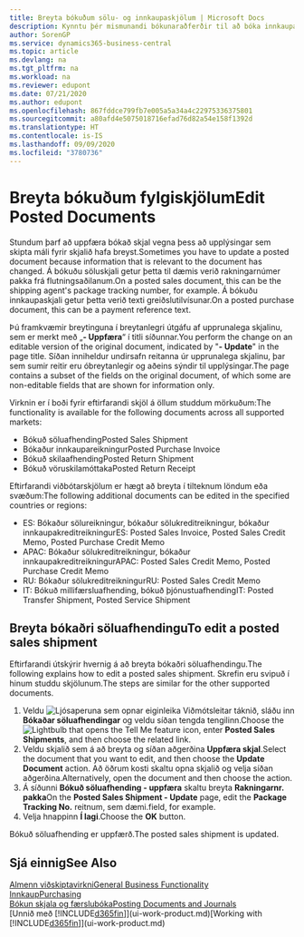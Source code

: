 ```yaml
---
title: Breyta bókuðum sölu- og innkaupaskjölum | Microsoft Docs
description: Kynntu þér mismunandi bókunaraðferðir til að bóka innkaupaskjöl og hvernig hægt er að uppfæra bókuð skjöl.
author: SorenGP
ms.service: dynamics365-business-central
ms.topic: article
ms.devlang: na
ms.tgt_pltfrm: na
ms.workload: na
ms.reviewer: edupont
ms.date: 07/21/2020
ms.author: edupont
ms.openlocfilehash: 867fddce799fb7e005a5a34a4c22975336375801
ms.sourcegitcommit: a80afd4e5075018716efad76d82a54e158f1392d
ms.translationtype: HT
ms.contentlocale: is-IS
ms.lasthandoff: 09/09/2020
ms.locfileid: "3780736"
---
```

# <a name="edit-posted-documents"></a><span data-ttu-id="c8087-103">Breyta bókuðum fylgiskjölum</span><span class="sxs-lookup"><span data-stu-id="c8087-103">Edit Posted Documents</span></span>

<span data-ttu-id="c8087-104">Stundum þarf að uppfæra bókað skjal vegna þess að upplýsingar sem skipta máli fyrir skjalið hafa breyst.</span><span class="sxs-lookup"><span data-stu-id="c8087-104">Sometimes you have to update a posted document because information that is relevant to the document has changed.</span></span> <span data-ttu-id="c8087-105">Á bókuðu söluskjali getur þetta til dæmis verið rakningarnúmer pakka frá flutningsaðilanum.</span><span class="sxs-lookup"><span data-stu-id="c8087-105">On a posted sales document, this can be the shipping agent's package tracking number, for example.</span></span> <span data-ttu-id="c8087-106">Á bókuðu innkaupaskjali getur þetta verið texti greiðslutilvísunar.</span><span class="sxs-lookup"><span data-stu-id="c8087-106">On a posted purchase document, this can be a payment reference text.</span></span>

<span data-ttu-id="c8087-107">Þú framkvæmir breytinguna í breytanlegri útgáfu af upprunalega skjalinu, sem er merkt með „**- Uppfæra**“ í titli síðunnar.</span><span class="sxs-lookup"><span data-stu-id="c8087-107">You perform the change on an editable version of the original document, indicated by "**- Update**" in the page title.</span></span> <span data-ttu-id="c8087-108">Síðan inniheldur undirsafn reitanna úr upprunalega skjalinu, þar sem sumir reitir eru óbreytanlegir og aðeins sýndir til upplýsingar.</span><span class="sxs-lookup"><span data-stu-id="c8087-108">The page contains a subset of the fields on the original document, of which some are non-editable fields that are shown for information only.</span></span>

<span data-ttu-id="c8087-109">Virknin er í boði fyrir eftirfarandi skjöl á öllum studdum mörkuðum:</span><span class="sxs-lookup"><span data-stu-id="c8087-109">The functionality is available for the following documents across all supported markets:</span></span>

- <span data-ttu-id="c8087-110">Bókuð söluafhending</span><span class="sxs-lookup"><span data-stu-id="c8087-110">Posted Sales Shipment</span></span>
- <span data-ttu-id="c8087-111">Bókaður innkaupareikningur</span><span class="sxs-lookup"><span data-stu-id="c8087-111">Posted Purchase Invoice</span></span>
- <span data-ttu-id="c8087-112">Bókuð skilaafhending</span><span class="sxs-lookup"><span data-stu-id="c8087-112">Posted Return Shipment</span></span>
- <span data-ttu-id="c8087-113">Bókuð vöruskilamóttaka</span><span class="sxs-lookup"><span data-stu-id="c8087-113">Posted Return Receipt</span></span>

<span data-ttu-id="c8087-114">Eftirfarandi viðbótarskjölum er hægt að breyta í tilteknum löndum eða svæðum:</span><span class="sxs-lookup"><span data-stu-id="c8087-114">The following additional documents can be edited in the specified countries or regions:</span></span>

- <span data-ttu-id="c8087-115">ES: Bókaður sölureikningur, bókaður sölukreditreikningur, bókaður innkaupakreditreikningur</span><span class="sxs-lookup"><span data-stu-id="c8087-115">ES: Posted Sales Invoice, Posted Sales Credit Memo, Posted Purchase Credit Memo</span></span>
- <span data-ttu-id="c8087-116">APAC: Bókaður sölukreditreikningur, bókaður innkaupakreditreikningur</span><span class="sxs-lookup"><span data-stu-id="c8087-116">APAC: Posted Sales Credit Memo, Posted Purchase Credit Memo</span></span>
- <span data-ttu-id="c8087-117">RU: Bókaður sölukreditreikningur</span><span class="sxs-lookup"><span data-stu-id="c8087-117">RU: Posted Sales Credit Memo</span></span>
- <span data-ttu-id="c8087-118">IT: Bókuð millifærsluafhending, bókuð þjónustuafhending</span><span class="sxs-lookup"><span data-stu-id="c8087-118">IT: Posted Transfer Shipment, Posted Service Shipment</span></span>

## <a name="to-edit-a-posted-sales-shipment"></a><span data-ttu-id="c8087-119">Breyta bókaðri söluafhendingu</span><span class="sxs-lookup"><span data-stu-id="c8087-119">To edit a posted sales shipment</span></span>

<span data-ttu-id="c8087-120">Eftirfarandi útskýrir hvernig á að breyta bókaðri söluafhendingu.</span><span class="sxs-lookup"><span data-stu-id="c8087-120">The following explains how to edit a posted sales shipment.</span></span> <span data-ttu-id="c8087-121">Skrefin eru svipuð í hinum studdu skjölunum.</span><span class="sxs-lookup"><span data-stu-id="c8087-121">The steps are similar for the other supported documents.</span></span>

1. <span data-ttu-id="c8087-122">Veldu ![Ljósaperuna sem opnar eiginleika Viðmótsleitar](media/ui-search/search_small.png "Segðu mér hvað þú vilt gera") táknið, sláðu inn **Bókaðar söluafhendingar** og veldu síðan tengda tengilinn.</span><span class="sxs-lookup"><span data-stu-id="c8087-122">Choose the ![Lightbulb that opens the Tell Me feature](media/ui-search/search_small.png "Tell me what you want to do") icon, enter **Posted Sales Shipments**, and then choose the related link.</span></span>
2. <span data-ttu-id="c8087-123">Veldu skjalið sem á að breyta og síðan aðgerðina **Uppfæra skjal**.</span><span class="sxs-lookup"><span data-stu-id="c8087-123">Select the document that you want to edit, and then choose the **Update Document** action.</span></span> <span data-ttu-id="c8087-124">Að öðrum kosti skaltu opna skjalið og velja síðan aðgerðina.</span><span class="sxs-lookup"><span data-stu-id="c8087-124">Alternatively, open the document and then choose the action.</span></span>
3. <span data-ttu-id="c8087-125">Á síðunni **Bókuð söluafhending - uppfæra** skaltu breyta **Rakningarnr. pakka**</span><span class="sxs-lookup"><span data-stu-id="c8087-125">On the **Posted Sales Shipment - Update** page, edit the **Package Tracking No.**</span></span> <span data-ttu-id="c8087-126">reitnum, sem dæmi.</span><span class="sxs-lookup"><span data-stu-id="c8087-126">field, for example.</span></span>
4. <span data-ttu-id="c8087-127">Velja hnappinn **Í lagi**.</span><span class="sxs-lookup"><span data-stu-id="c8087-127">Choose the **OK** button.</span></span>

<span data-ttu-id="c8087-128">Bókuð söluafhending er uppfærð.</span><span class="sxs-lookup"><span data-stu-id="c8087-128">The posted sales shipment is updated.</span></span>

## <a name="see-also"></a><span data-ttu-id="c8087-129">Sjá einnig</span><span class="sxs-lookup"><span data-stu-id="c8087-129">See Also</span></span>

[<span data-ttu-id="c8087-130">Almenn viðskiptavirkni</span><span class="sxs-lookup"><span data-stu-id="c8087-130">General Business Functionality</span></span>](ui-across-business-areas.md)  
[<span data-ttu-id="c8087-131">Innkaup</span><span class="sxs-lookup"><span data-stu-id="c8087-131">Purchasing</span></span>](purchasing-manage-purchasing.md)  
[<span data-ttu-id="c8087-132">Bókun skjala og færslubóka</span><span class="sxs-lookup"><span data-stu-id="c8087-132">Posting Documents and Journals</span></span>](ui-post-documents-journals.md)  
<span data-ttu-id="c8087-133">[Unnið með [!INCLUDE[d365fin](includes/d365fin_md.md)]](ui-work-product.md)</span><span class="sxs-lookup"><span data-stu-id="c8087-133">[Working with [!INCLUDE[d365fin](includes/d365fin_md.md)]](ui-work-product.md)</span></span>  
